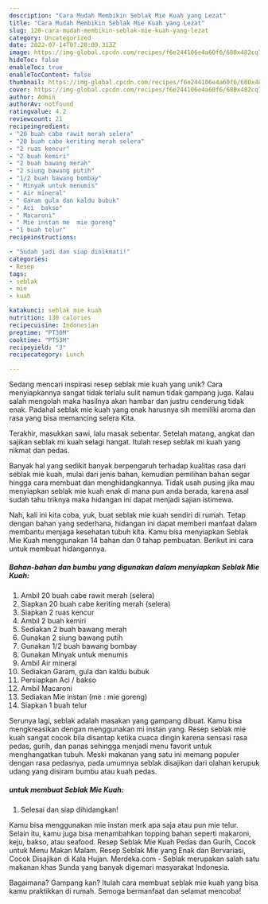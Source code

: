 ```yaml
---
description: "Cara Mudah Membikin Seblak Mie Kuah yang Lezat"
title: "Cara Mudah Membikin Seblak Mie Kuah yang Lezat"
slug: 120-cara-mudah-membikin-seblak-mie-kuah-yang-lezat
category: Uncategorized
date: 2022-07-14T07:28:09.313Z
image: https://img-global.cpcdn.com/recipes/f6e244106e4a60f6/680x482cq70/seblak-mie-kuah-foto-resep-utama.jpg
hideToc: false
enableToc: true
enableTocContent: false
thumbnail: https://img-global.cpcdn.com/recipes/f6e244106e4a60f6/680x482cq70/seblak-mie-kuah-foto-resep-utama.jpg
cover: https://img-global.cpcdn.com/recipes/f6e244106e4a60f6/680x482cq70/seblak-mie-kuah-foto-resep-utama.jpg
author: Admin
authorAv: notfound
ratingvalue: 4.2
reviewcount: 21
recipeingredient:
- "20 buah cabe rawit merah selera"
- "20 buah cabe keriting merah selera"
- "2 ruas kencur"
- "2 buah kemiri"
- "2 buah bawang merah"
- "2 siung bawang putih"
- "1/2 buah bawang bombay"
- " Minyak untuk menumis"
- " Air mineral"
- " Garam gula dan kaldu bubuk"
- " Aci  bakso"
- " Macaroni"
- " Mie instan me  mie goreng"
- "1 buah telur"
recipeinstructions:

- "Sudah jadi dan siap dinikmati!"
categories:
- Resep
tags:
- seblak
- mie
- kuah

katakunci: seblak mie kuah 
nutrition: 130 calories
recipecuisine: Indonesian
preptime: "PT30M"
cooktime: "PT53M"
recipeyield: "3"
recipecategory: Lunch

---
```





Sedang mencari inspirasi resep seblak mie kuah yang unik? Cara menyiapkannya sangat tidak terlalu sulit namun tidak gampang juga. Kalau salah mengolah maka hasilnya akan hambar dan justru cenderung tidak enak. Padahal seblak mie kuah yang enak harusnya sih memiliki aroma dan rasa yang bisa memancing selera Kita.





Terakhir, masukkan sawi, lalu masak sebentar. Setelah matang, angkat dan sajikan seblak mi kuah selagi hangat. Itulah resep seblak mi kuah yang nikmat dan pedas.

Banyak hal yang sedikit banyak berpengaruh terhadap kualitas rasa dari seblak mie kuah, mulai dari jenis bahan, kemudian pemilihan bahan segar hingga cara membuat dan menghidangkannya. Tidak usah pusing jika mau menyiapkan seblak mie kuah enak di mana pun anda berada, karena asal sudah tahu triknya maka hidangan ini dapat menjadi sajian istimewa.






Nah, kali ini kita coba, yuk, buat seblak mie kuah sendiri di rumah. Tetap dengan bahan yang sederhana, hidangan ini dapat memberi manfaat dalam membantu menjaga kesehatan tubuh kita. Kamu bisa menyiapkan Seblak Mie Kuah menggunakan 14 bahan dan 0 tahap pembuatan. Berikut ini cara untuk membuat hidangannya.

<!--inarticleads1-->

##### Bahan-bahan dan bumbu yang digunakan dalam menyiapkan Seblak Mie Kuah:

1. Ambil 20 buah cabe rawit merah (selera)
1. Siapkan 20 buah cabe keriting merah (selera)
1. Siapkan 2 ruas kencur
1. Ambil 2 buah kemiri
1. Sediakan 2 buah bawang merah
1. Gunakan 2 siung bawang putih
1. Gunakan 1/2 buah bawang bombay
1. Gunakan  Minyak untuk menumis
1. Ambil  Air mineral
1. Sediakan  Garam, gula dan kaldu bubuk
1. Persiapkan  Aci / bakso
1. Ambil  Macaroni
1. Sediakan  Mie instan (me : mie goreng)
1. Siapkan 1 buah telur


Serunya lagi, seblak adalah masakan yang gampang dibuat. Kamu bisa mengkreasikan dengan menggunakan mi instan yang. Resep seblak mie kuah sangat cocok bila disantap ketika cuaca dingin karena sensasi rasa pedas, gurih, dan panas sehingga menjadi menu favorit untuk menghangatkan tubuh. Meski makanan yang satu ini memang populer dengan rasa pedasnya, pada umumnya seblak disajikan dari olahan kerupuk udang yang disiram bumbu atau kuah pedas. 

<!--inarticleads2-->

#####  untuk membuat Seblak Mie Kuah:


1. Selesai dan siap dihidangkan!

Kamu bisa menggunakan mie instan merk apa saja atau pun mie telur. Selain itu, kamu juga bisa menambahkan topping bahan seperti makaroni, keju, bakso, atau seafood. Resep Seblak Mie Kuah Pedas dan Gurih, Cocok untuk Menu Makan Malam. Resep Seblak Mie yang Enak dan Bervariasi, Cocok Disajikan di Kala Hujan. Merdeka.com - Seblak merupakan salah satu makanan khas Sunda yang banyak digemari masyarakat Indonesia. 

Bagaimana? Gampang kan? Itulah cara membuat seblak mie kuah yang bisa kamu praktikkan di rumah. Semoga bermanfaat dan selamat mencoba!

